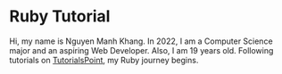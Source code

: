 # Ruby Tutorial
Hi, my name is Nguyen Manh Khang. In 2022, I am a Computer Science major and an aspiring Web Developer. Also, I am 19 years old.
Following tutorials on [TutorialsPoint](https://www.tutorialspoint.com/ruby/), my Ruby journey begins.